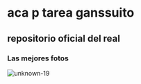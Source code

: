 # aca p tarea ganssuito
## repositorio oficial del real
### Las mejores fotos
![unknown-19](https://user-images.githubusercontent.com/24375083/118578138-456df480-b751-11eb-93c7-45c7f7863923.png)
